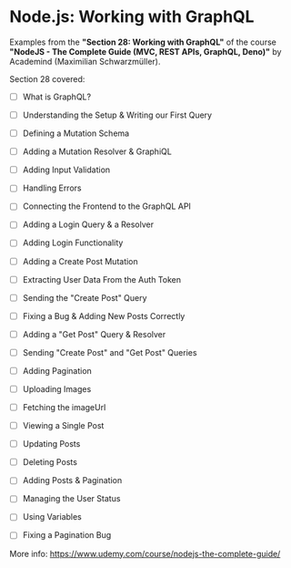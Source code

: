 # Node.js: Working with GraphQL

Examples from the **"Section 28: Working with GraphQL"** of the course **"NodeJS - The Complete Guide (MVC, REST APIs, GraphQL, Deno)"** by Academind (Maximilian Schwarzmüller).

Section 28 covered:

- [ ] What is GraphQL?
- [ ] Understanding the Setup & Writing our First Query
- [ ] Defining a Mutation Schema
- [ ] Adding a Mutation Resolver & GraphiQL
- [ ] Adding Input Validation
- [ ] Handling Errors
- [ ] Connecting the Frontend to the GraphQL API
- [ ] Adding a Login Query & a Resolver
- [ ] Adding Login Functionality
- [ ] Adding a Create Post Mutation
- [ ] Extracting User Data From the Auth Token
- [ ] Sending the "Create Post" Query
- [ ] Fixing a Bug & Adding New Posts Correctly
- [ ] Adding a "Get Post" Query & Resolver
- [ ] Sending "Create Post" and "Get Post" Queries
- [ ] Adding Pagination
- [ ] Uploading Images
- [ ] Fetching the imageUrl
- [ ] Viewing a Single Post
- [ ] Updating Posts
- [ ] Deleting Posts
- [ ] Adding Posts & Pagination
- [ ] Managing the User Status
- [ ] Using Variables
- [ ] Fixing a Pagination Bug



More info: https://www.udemy.com/course/nodejs-the-complete-guide/